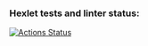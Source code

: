 ### Hexlet tests and linter status:
[![Actions Status](https://github.com/corrente7/java-project-71/workflows/hexlet-check/badge.svg)](https://github.com/corrente7/java-project-71/actions)